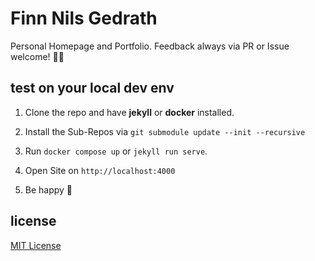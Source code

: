 # Finn Nils Gedrath

Personal Homepage and Portfolio. Feedback always via PR or Issue welcome! ✌🏼

## test on your local dev env

1. Clone the repo and have **jekyll** or **docker** installed.

2. Install the Sub-Repos via `git submodule update --init --recursive`

3. Run `docker compose up` or `jekyll run serve`.

4. Open Site on `http://localhost:4000`

5. Be happy 🎉

## license

[MIT License](https://github.com/finnge/finngedrath.me/blob/main/LICENSE)